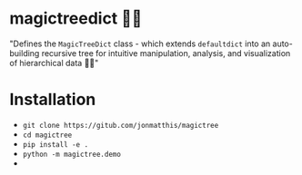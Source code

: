 # magictreedict 🌱✨

"Defines the `MagicTreeDict` class - which extends  `defaultdict` into an auto-building recursive tree for intuitive 
manipulation, analysis, and visualization of hierarchical data 🌱✨"

# Installation 
 - `git clone https://gitub.com/jonmatthis/magictree`
 - `cd magictree`
 - `pip install -e .`
 - `python -m magictree.demo`
 - 